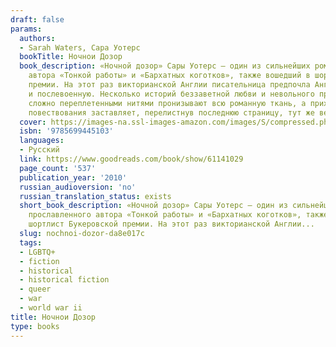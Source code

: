 ```yaml
---
draft: false
params:
  authors:
  - Sarah Waters, Сара Уотерс
  bookTitle: Ночнои Дозор
  book_description: «Ночной дозор» Сары Уотерс — один из сильнейших романов прославленного
    автора «Тонкой работы» и «Бархатных коготков», также вошедший в шортлист Букеровской
    премии. На этот раз викторианской Англии писательница предпочла Англию военную
    и послевоенную. Несколько историй беззаветной любви и невольного предательства
    сложно переплетенными нитями пронизывают всю романную ткань, а прихотливая хронология
    повествования заставляет, перелистнув последнюю страницу, тут же вернуться к первой.
  cover: https://images-na.ssl-images-amazon.com/images/S/compressed.photo.goodreads.com/books/1653154013i/61141029.jpg
  isbn: '9785699445103'
  languages:
  - Русский
  link: https://www.goodreads.com/book/show/61141029
  page_count: '537'
  publication_year: '2010'
  russian_audioversion: 'no'
  russian_translation_status: exists
  short_book_description: «Ночной дозор» Сары Уотерс — один из сильнейших романов
    прославленного автора «Тонкой работы» и «Бархатных коготков», также вошедший в
    шортлист Букеровской премии. На этот раз викторианской Англии...
  slug: nochnoi-dozor-da8e017c
  tags:
  - LGBTQ+
  - fiction
  - historical
  - historical fiction
  - queer
  - war
  - world war ii
title: Ночнои Дозор
type: books
---
```

